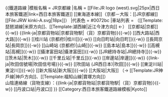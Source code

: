 {{鐵道路線
|模板名稱 = JR京都線
|名稱 = [[File:JR logo (west).svg|25px|西日本旅客鐵道|link=西日本旅客鐵道]] [[東海道本線]]（京都－大阪：[[JR京都線]] [[File:JRW kinki-A.svg|18px]]）
|代表色 = #0072bc
|車站列表 = （[[Template:琵琶湖線|米原方向]]、[[Template:湖西線|近江今津方向]] ←） [[京都站|京都]]{{-w}} {{link-ja|京都貨物站|京都貨物駅|（貨）京都貨物}}{{-w}} [[西大路站|西大路]]{{-w}} [[桂川站 (京都府)|桂川]]{{-w}} [[向日町站|向日町]]{{-w}} [[長岡京站|長岡京]]{{-w}} [[山崎站 (京都府)|山崎]]{{-w}} [[島本站|島本]]{{-w}} [[高槻站|高槻]]{{-w}} [[攝津富田站|攝津富田]]{{-w}} [[JR總持寺站|JR總持寺]]{{-w}} [[茨木站|茨木]]{{-w}} [[千里丘站|千里丘]]{{-w}} [[岸邊站|岸邊]]{{-w}} {{link-ja|吹田信號場|吹田信号場}}{{-w}} [[吹田站 (JR西日本)|吹田]]{{-w}} [[東淀川站|東淀川]]{{-w}} [[新大阪站|新大阪]]{{-w}} [[大阪站|大阪]] （→ [[Template:JR神戶線|神戶方向]]、[[Template:福知山線|寶塚方向]]）<br />山陰連絡線（貨物支線）：{{link-ja|京都貨物站|京都貨物駅|（貨）京都貨物}}{{-w}} [[丹波口站|丹波口]]
}}<noinclude>
[[Category:西日本旅客鐵道路線模板|Kyoto]]
</noinclude>